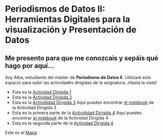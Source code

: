 # Periodismos de Datos II: Herramientas Digitales para la visualización y Presentación de Datos
## Me presento para que me conozcais y sepáis qué hago por aquí...

Soy Alba, estudiante del máster de **Periodismo de Datos II**. Utilizaré este espacio para subir las actividades dirigidas de la asignatura. ¡Hasta la vista!


- Esta es la [Actividad Dirigida 1](ad1.md)
- Esta es la [Actividad Dirigida 2](actividad-dirigida-2.md)
- Esta es la [Activididad Dirigida 3](AD3/AD3-api-covid-19-pandas.md) Aquí puedes encontrar [el notebook](ad3.ipynb) de la Actividad Dirigida 3 
- Esta es la primera parte de la [Activididad Dirigida 4](AD4-api-pandas.md) Aquí puedes encontrar [el notebook](AD4-api-pandas-folium.ipynb) de la Actividad Dirigida 4 
- Esta es la segunda parte de la [Actividad Dirigida 4](ad4.2.md)

Este es el [Mapa](tipo.html)
